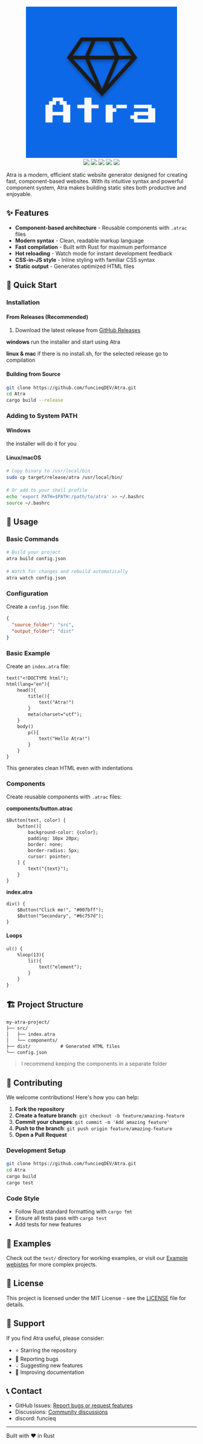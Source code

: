 <p align="center">
  <img src="arts/main.png" width="400px"><br>
  <img src="https://img.shields.io/github/v/release/funcieqDEV/Atra?style=for-the-badge">
  <img src="https://img.shields.io/github/commit-activity/m/funcieqDEV/Atra?style=for-the-badge">
  <img src="https://img.shields.io/github/stars/funcieqDEV/Atra?style=for-the-badge">
  <img src="https://img.shields.io/github/license/funcieqDEV/Atra?style=for-the-badge">
  <img src="https://img.shields.io/github/actions/workflow/status/funcieqDEV/Atra/rust.yml?style=for-the-badge">
</p>




Atra is a modern, efficient static website generator designed for creating fast, component-based websites. With its intuitive syntax and powerful component system, Atra makes building static sites both productive and enjoyable.

## ✨ Features

- **Component-based architecture** - Reusable components with `.atrac` files
- **Modern syntax** - Clean, readable markup language
- **Fast compilation** - Built with Rust for maximum performance
- **Hot reloading** - Watch mode for instant development feedback
- **CSS-in-JS style** - Inline styling with familiar CSS syntax
- **Static output** - Generates optimized HTML files

## 🚀 Quick Start

### Installation

#### From Releases (Recommended)
1. Download the latest release from [GitHub Releases](https://github.com/funcieqDEV/Atra/releases)

**windows**
run the installer and start using Atra

**linux & mac**
if there is no install.sh, for the selected release go to compilation

#### Building from Source
```bash
git clone https://github.com/funcieqDEV/Atra.git
cd Atra
cargo build --release
```

### Adding to System PATH

#### Windows
the installer will do it for you

#### Linux/macOS
```bash
# Copy binary to /usr/local/bin
sudo cp target/release/atra /usr/local/bin/

# Or add to your shell profile
echo 'export PATH=$PATH:/path/to/atra' >> ~/.bashrc
source ~/.bashrc
```

## 📖 Usage

### Basic Commands

```bash
# Build your project
atra build config.json

# Watch for changes and rebuild automatically
atra watch config.json
```

### Configuration

Create a `config.json` file:

```json
{
  "source_folder": "src",
  "output_folder": "dist"
}
```

### Basic Example

Create an `index.atra` file:

```atra
text("<!DOCTYPE html");
html(lang="en"){
    head(){
        title(){
            text("Atra!")
        }
        meta(charset="utf");
    }
    body()
        p(){
            text("Hello Atra!")
        }
    }
}
```

This generates clean HTML even with indentations

### Components

Create reusable components with `.atrac` files:

**components/button.atrac**
```atra
$Button(text, color) {
    button()[
        background-color: {color};
        padding: 10px 20px;
        border: none;
        border-radius: 5px;
        cursor: pointer;
    ] {
        text("{text}");
    }
}
```

**index.atra**
```atra
div() {
    $Button("Click me!", "#007bff");
    $Button("Secondary", "#6c757d");
}
```


#### Loops
```atra
ul() {
    %loop(13){
        li(){
            text("element");
        }
    }
}
```

## 🏗️ Project Structure

```
my-atra-project/
├── src/
│   ├── index.atra
│   └── components/
├── dist/           # Generated HTML files
└── config.json
```
> I recommend keeping the components in a separate folder

## 🤝 Contributing

We welcome contributions! Here's how you can help:

1. **Fork the repository**
2. **Create a feature branch**: `git checkout -b feature/amazing-feature`
3. **Commit your changes**: `git commit -m 'Add amazing feature'`
4. **Push to the branch**: `git push origin feature/amazing-feature`
5. **Open a Pull Request**

### Development Setup

```bash
git clone https://github.com/funcieqDEV/Atra.git
cd Atra
cargo build
cargo test
```

### Code Style
- Follow Rust standard formatting with `cargo fmt`
- Ensure all tests pass with `cargo test`
- Add tests for new features

## 📝 Examples

Check out the `test/` directory for working examples, or visit our [Example webistes](https://github.com/funcieqDEV/Atra/tree/main/examples/) for more complex projects.

## 📄 License

This project is licensed under the MIT License - see the [LICENSE](LICENSE) file for details.

## 🌟 Support

If you find Atra useful, please consider:
- ⭐ Starring the repository
- 🐛 Reporting bugs
- 💡 Suggesting new features
- 📖 Improving documentation

## 📞 Contact

- GitHub Issues: [Report bugs or request features](https://github.com/funcieqDEV/Atra/issues)
- Discussions: [Community discussions](https://github.com/funcieqDEV/Atra/discussions)
- discord: funcieq

---

Built with ❤️ in Rust
